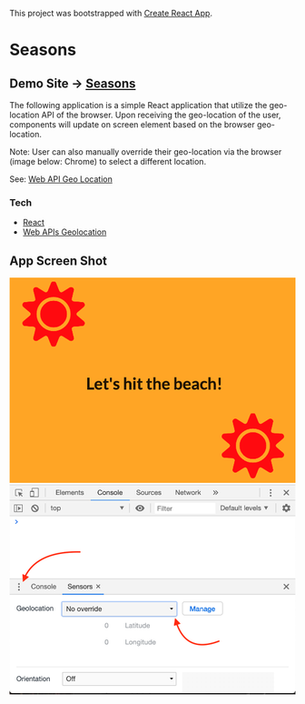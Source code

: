 This project was bootstrapped with [Create React App](https://github.com/facebook/create-react-app).

# Seasons

## Demo Site → [Seasons]()

The following application is a simple React application that utilize the geo-location API of the browser.
Upon receiving the geo-location of the user, components will update on screen element based on the browser geo-location.

Note: User can also manually override their geo-location via the browser (image below: Chrome) to select a different location.

See: [Web API Geo Location](https://developer.mozilla.org/en-US/docs/Web/API/Geolocation)

### Tech
* [React](https://reactjs.org)
* [Web APIs Geolocation](https://developer.mozilla.org/en-US/docs/Web/API/Geolocation)

## App Screen Shot
![App Image](https://github.com/xboudsady/seasons/blob/master/assets/app-screen.png)
![Open Console](https://github.com/xboudsady/seasons/blob/master/assets/chrome-console.png)